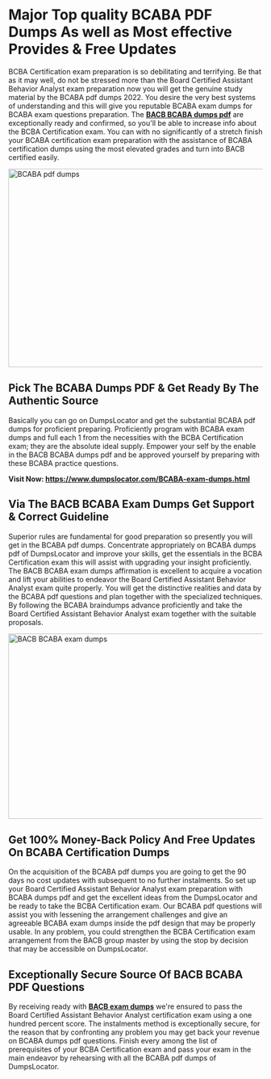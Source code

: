 <h1><strong>Major Top quality BCABA PDF Dumps As well as Most effective Provides &amp; Free Updates</strong></h1>
<p>BCBA Certification exam preparation is so debilitating and terrifying. Be that as it may well, do not be stressed more than the Board Certified Assistant Behavior Analyst exam preparation now you will get the genuine study material by the BCABA pdf dumps 2022. You desire the very best systems of understanding and this will give you reputable BCABA exam dumps for BCABA exam questions preparation. The <strong><a href="https://www.dumpslocator.com/BCABA-exam-dumps.html">BACB BCABA dumps pdf</a></strong> are exceptionally ready and confirmed, so you'll be able to increase info about the BCBA Certification exam. You can with no significantly of a stretch finish your BCABA certification exam preparation with the assistance of BCABA certification dumps using the most elevated grades and turn into BACB certified easily.</p>
<p><img src="https://i.ibb.co/SKhFh8d/Pastel-Purple-Computer-UI-Class-Syllabus-Education-Presentation.png" alt="BCABA pdf dumps" width="700" height="393" /></p>
<h2><strong>Pick The BCABA Dumps PDF &amp; Get Ready By The Authentic Source</strong></h2>
<p>Basically you can go on DumpsLocator and get the substantial BCABA pdf dumps for proficient preparing. Proficiently program with BCABA exam dumps and full each 1 from the necessities with the BCBA Certification exam; they are the absolute ideal supply. Empower your self by the enable in the BACB BCABA dumps pdf and be approved yourself by preparing with these BCABA practice questions.</p>
<p><strong>Visit Now: <a href="https://www.dumpslocator.com/BCABA-exam-dumps.html">https://www.dumpslocator.com/BCABA-exam-dumps.html</a></strong></p>
<h2><strong>Via The BACB BCABA Exam Dumps Get Support &amp; Correct Guideline</strong></h2>
<p>Superior rules are fundamental for good preparation so presently you will get in the BCABA pdf dumps. Concentrate appropriately on BCABA dumps pdf of DumpsLocator and improve your skills, get the essentials in the BCBA Certification exam this will assist with upgrading your insight proficiently. The BACB BCABA exam dumps affirmation is excellent to acquire a vocation and lift your abilities to endeavor the Board Certified Assistant Behavior Analyst exam quite properly. You will get the distinctive realities and data by the BCABA pdf questions and plan together with the specialized techniques. By following the BCABA braindumps advance proficiently and take the Board Certified Assistant Behavior Analyst exam together with the suitable proposals.</p>
<p><a href="https://www.dumpslocator.com/BCABA-exam-dumps.html"><img src="https://i.ibb.co/NtZbgjG/Blue-and-White-Medical-Dental-Clinic-Facebook-Ad.png" alt="BACB BCABA exam dumps" width="700" height="367" /></a></p>
<h2><strong>Get 100% Money-Back Policy And Free Updates On BCABA Certification Dumps</strong></h2>
<p>On the acquisition of the BCABA pdf dumps you are going to get the 90 days no cost updates with subsequent to no further instalments. So set up your Board Certified Assistant Behavior Analyst exam preparation with BCABA dumps pdf and get the excellent ideas from the DumpsLocator and be ready to take the BCBA Certification exam. Our BCABA pdf questions will assist you with lessening the arrangement challenges and give an agreeable BCABA exam dumps inside the pdf design that may be properly usable. In any problem, you could strengthen the BCBA Certification exam arrangement from the BACB group master by using the stop by decision that may be accessible on DumpsLocator.</p>
<h2><strong>Exceptionally Secure Source Of BACB BCABA PDF Questions</strong></h2>
<p>By receiving ready with <strong><a href="https://www.dumpslocator.com/bacb-exams.html">BACB exam dumps</a></strong> we're ensured to pass the Board Certified Assistant Behavior Analyst certification exam using a one hundred percent score. The instalments method is exceptionally secure, for the reason that by confronting any problem you may get back your revenue on BCABA dumps pdf questions. Finish every among the list of prerequisites of your BCBA Certification exam and pass your exam in the main endeavor by rehearsing with all the BCABA pdf dumps of DumpsLocator.</p>
